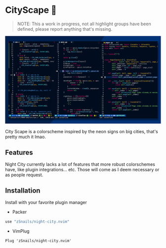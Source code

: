 # CityScape 🌆

> NOTE: This a work in progress, not all highlight groups have been defined, please
> report anything that's missing.

![Theme Cover Art](./assets/CoverArt.png)

City Scape is a colorscheme inspired by the neon signs on big cities, that's pretty
much it lmao.


## Features

Night City currently lacks a lot of features that more robust colorschemes have, like
plugin integrations... etc. Those will come as I deem necessary or as people request.

## Installation

Install with your favorite plugin manager

- Packer

```lua
use "zSnails/night-city.nvim"
```

- VimPlug

```vim
Plug 'zSnails/night-city.nvim'
```
